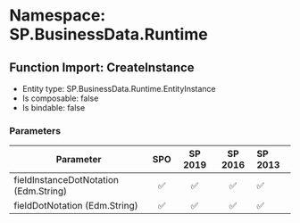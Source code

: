 # Namespace: SP.BusinessData.Runtime

## Function Import: CreateInstance

- Entity type: SP.BusinessData.Runtime.EntityInstance
- Is composable: false
- Is bindable: false

### Parameters

Parameter | SPO | SP 2019 | SP 2016 | SP 2013
----------|:---:|:-------:|:-------:|:-------
fieldInstanceDotNotation (Edm.String) | ✅ | ✅ | ✅ | ✅
fieldDotNotation (Edm.String) | ✅ | ✅ | ✅ | ✅